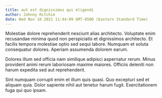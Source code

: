 ```yaml
---
title: aut est dignissimos qui eligendi
author: Johnny Ritchie
date: Wed Nov 10 2021 11:44:09 GMT-0500 (Eastern Standard Time)
---
```

Molestiae dolore reprehenderit nesciunt alias architecto. Voluptate enim recusandae minima quod non perspiciatis et dignissimos architecto. Et facilis tempora molestiae optio sed sequi labore. Numquam et soluta consequatur dolores. Aperiam assumenda dolorem earum.

 Dolores illum sed officia nam similique adipisci aspernatur rerum. Minus provident animi rerum laboriosam maxime maiores. Officiis deleniti non harum expedita sed aut reprehenderit.

 Sint numquam corrupti enim et illum quis quasi. Quo excepturi sed et aliquam quia. Dolor sapiente nihil aut tenetur harum fugit. Exercitationem fuga qui quo ipsam.